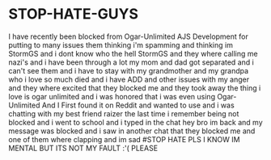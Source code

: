 # STOP-HATE-GUYS
I have recently been blocked from Ogar-Unlimited AJS Development for putting to many issues them 
thinking i'm spamming and thinking im StormGS and i dont know who the hell StormGS and they where calling
me nazi's and i have been through a lot my mom and dad got separated and i can't see them and i have to stay
with my grandmother and my grandpa who i love so much died and i have ADD and other issues with my anger and 
they where excited that they blocked me and they took away the thing i love is ogar unlimited and i was honored
that i was even using Ogar-Unlimited And I First found it on Reddit and wanted to use and i was chatting with my
best friend raizer the last time i remember being not blocked and i went to school and i typed in the chat hey bro
im back and my message was blocked and i saw in another chat that they blocked me and one of them where clapping
and im sad #STOP HATE PLS I KNOW IM MENTAL BUT ITS NOT MY FAULT :'( PLEASE 
